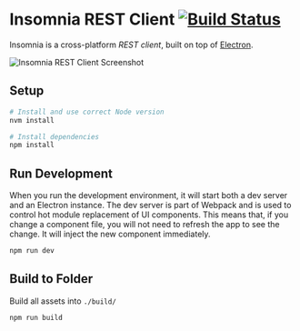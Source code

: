 # Insomnia REST Client [![Build Status](https://travis-ci.com/getinsomnia/app.svg?branch=master)](https://travis-ci.com/getinsomnia/app)

Insomnia is a cross-platform _REST client_, built on top of [Electron](http://electron.atom.io/).

![Insomnia REST Client Screenshot](https://insomnia.rest/images/docs/promo.png?bust=1)

## Setup

```bash
# Install and use correct Node version
nvm install

# Install dependencies
npm install
```

## Run Development

When you run the development environment, it will start both a dev server and an Electron
instance. The dev server is part of Webpack and is used to control hot module replacement
of UI components. This means that, if you change a component file, you will not need to
refresh the app to see the change. It will inject the new component immediately.

```bash
npm run dev
```

## Build to Folder

Build all assets into `./build/`

```bash
npm run build
```
